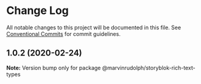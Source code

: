 # Change Log

All notable changes to this project will be documented in this file.
See [Conventional Commits](https://conventionalcommits.org) for commit guidelines.

## 1.0.2 (2020-02-24)

**Note:** Version bump only for package @marvinrudolph/storyblok-rich-text-types
